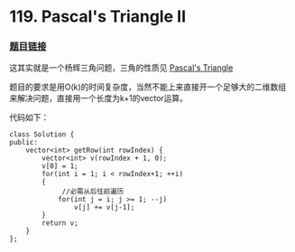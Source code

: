 # 119. Pascal's Triangle II

### [题目链接](https://leetcode.com/problems/pascals-triangle-ii/description/)

这其实就是一个杨辉三角问题，三角的性质见 [Pascal's Triangle](https://en.wikipedia.org/wiki/Pascal%27s_triangle)

题目的要求是用O(k)的时间复杂度，当然不能上来直接开一个足够大的二维数组来解决问题，直接用一个长度为k+1的vector运算。

代码如下：

	class Solution {
	public:
	    vector<int> getRow(int rowIndex) {
	        vector<int> v(rowIndex + 1, 0);
	        v[0] = 1;
	        for(int i = 1; i < rowIndex+1; ++i)
	        {
	      	     //必需从后往前遍历
	            for(int j = i; j >= 1; --j)
	                v[j] += v[j-1];
	        }
	        return v;
	    }
	};